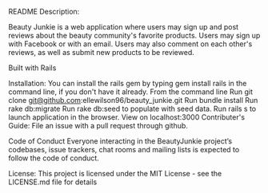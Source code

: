 README
Description:

Beauty Junkie is a web application where users may sign up and post reviews about the beauty community's favorite products. Users may sign up with Facebook or with an email. Users may also comment on each other's reviews, as well as submit new products to be reviewed.

Built with Rails


Installation:
You can install the rails gem by typing gem install rails in the command line, if you don't have it already.
From the command line Run git clone git@github.com:ellewilson96/beauty_junkie.git
Run bundle install
Run rake db:migrate
Run rake db:seed to populate with seed data.
Run rails s to launch application in the browser.
View on localhost:3000
Contributer's Guide:
File an issue with a pull request through github.

Code of Conduct
Everyone interacting in the BeautyJunkie project’s codebases, issue trackers, chat rooms and mailing lists is expected to follow the code of conduct.

License:
This project is licensed under the MIT License - see the LICENSE.md file for details
